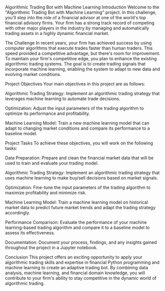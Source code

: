 Algorithmic Trading Bot with Machine Learning
Introduction
Welcome to the "Algorithmic Trading Bot with Machine Learning" project. In this challenge, you'll step into the role of a financial advisor at one of the world's top financial advisory firms. Your firm has a strong track record of competing with other major players in the industry by managing and automatically trading assets in a highly dynamic financial market.

The Challenge
In recent years, your firm has achieved success by using computer algorithms that execute trades faster than human traders. This speed provided a competitive advantage, but there's room for improvement. To maintain your firm's competitive edge, you plan to enhance the existing algorithmic trading systems. The goal is to create trading signals that incorporate machine learning, enabling the system to adapt to new data and evolving market conditions.

Project Objectives
Your main objectives in this project are as follows:

Algorithmic Trading Strategy: Implement an algorithmic trading strategy that leverages machine learning to automate trade decisions.

Optimization: Adjust the input parameters of the trading algorithm to optimize its performance and profitability.

Machine Learning Model: Train a new machine learning model that can adapt to changing market conditions and compare its performance to a baseline model.

Project Tasks
To achieve these objectives, you will work on the following tasks:

Data Preparation: Prepare and clean the financial market data that will be used to train and evaluate your trading model.

Algorithmic Trading Strategy: Implement an algorithmic trading strategy that uses machine learning to make buy/sell decisions based on market signals.

Optimization: Fine-tune the input parameters of the trading algorithm to maximize profitability and minimize risk.

Machine Learning Model: Train a machine learning model on historical market data to predict future market trends and adapt the trading strategy accordingly.

Performance Comparison: Evaluate the performance of your machine learning-based trading algorithm and compare it to a baseline model to assess its effectiveness.

Documentation: Document your process, findings, and any insights gained throughout the project in a Jupyter notebook.

Conclusion
This project offers an exciting opportunity to apply your algorithmic trading skills and expertise in financial Python programming and machine learning to create an adaptive trading bot. By combining data analysis, machine learning, and financial domain knowledge, you will contribute to your firm's ability to stay competitive in the dynamic world of algorithmic trading.
